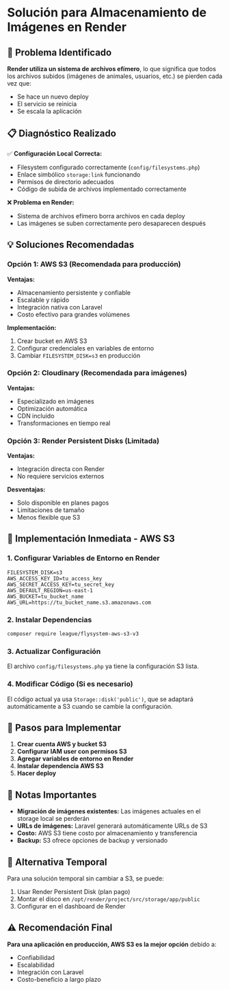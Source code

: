 # Solución para Almacenamiento de Imágenes en Render

## 🚨 Problema Identificado

**Render utiliza un sistema de archivos efímero**, lo que significa que todos los archivos subidos (imágenes de animales, usuarios, etc.) se pierden cada vez que:
- Se hace un nuevo deploy
- El servicio se reinicia
- Se escala la aplicación

## 📋 Diagnóstico Realizado

✅ **Configuración Local Correcta:**
- Filesystem configurado correctamente (`config/filesystems.php`)
- Enlace simbólico `storage:link` funcionando
- Permisos de directorio adecuados
- Código de subida de archivos implementado correctamente

❌ **Problema en Render:**
- Sistema de archivos efímero borra archivos en cada deploy
- Las imágenes se suben correctamente pero desaparecen después

## 💡 Soluciones Recomendadas

### Opción 1: AWS S3 (Recomendada para producción)
**Ventajas:**
- Almacenamiento persistente y confiable
- Escalable y rápido
- Integración nativa con Laravel
- Costo efectivo para grandes volúmenes

**Implementación:**
1. Crear bucket en AWS S3
2. Configurar credenciales en variables de entorno
3. Cambiar `FILESYSTEM_DISK=s3` en producción

### Opción 2: Cloudinary (Recomendada para imágenes)
**Ventajas:**
- Especializado en imágenes
- Optimización automática
- CDN incluido
- Transformaciones en tiempo real

### Opción 3: Render Persistent Disks (Limitada)
**Ventajas:**
- Integración directa con Render
- No requiere servicios externos

**Desventajas:**
- Solo disponible en planes pagos
- Limitaciones de tamaño
- Menos flexible que S3

## 🔧 Implementación Inmediata - AWS S3

### 1. Configurar Variables de Entorno en Render

```env
FILESYSTEM_DISK=s3
AWS_ACCESS_KEY_ID=tu_access_key
AWS_SECRET_ACCESS_KEY=tu_secret_key
AWS_DEFAULT_REGION=us-east-1
AWS_BUCKET=tu_bucket_name
AWS_URL=https://tu_bucket_name.s3.amazonaws.com
```

### 2. Instalar Dependencias

```bash
composer require league/flysystem-aws-s3-v3
```

### 3. Actualizar Configuración

El archivo `config/filesystems.php` ya tiene la configuración S3 lista.

### 4. Modificar Código (Si es necesario)

El código actual ya usa `Storage::disk('public')`, que se adaptará automáticamente a S3 cuando se cambie la configuración.

## 🚀 Pasos para Implementar

1. **Crear cuenta AWS y bucket S3**
2. **Configurar IAM user con permisos S3**
3. **Agregar variables de entorno en Render**
4. **Instalar dependencia AWS S3**
5. **Hacer deploy**

## 📝 Notas Importantes

- **Migración de imágenes existentes:** Las imágenes actuales en el storage local se perderán
- **URLs de imágenes:** Laravel generará automáticamente URLs de S3
- **Costo:** AWS S3 tiene costo por almacenamiento y transferencia
- **Backup:** S3 ofrece opciones de backup y versionado

## 🔄 Alternativa Temporal

Para una solución temporal sin cambiar a S3, se puede:
1. Usar Render Persistent Disk (plan pago)
2. Montar el disco en `/opt/render/project/src/storage/app/public`
3. Configurar en el dashboard de Render

## ⚠️ Recomendación Final

**Para una aplicación en producción, AWS S3 es la mejor opción** debido a:
- Confiabilidad
- Escalabilidad
- Integración con Laravel
- Costo-beneficio a largo plazo